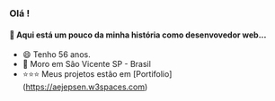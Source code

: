 ### Olá !
####   :rocket: Aqui está um pouco da minha história como desenvovedor web... 

- :smile: Tenho 56 anos.
- :house_with_garden: Moro em São Vicente SP - Brasil
- :star::star::star: Meus projetos estão em [Portifolio] (https://aejepsen.w3spaces.com)

<!--
**aejepsen/aejepsen** is a ✨ _special_ ✨ repository because its `README.md` (this file) appears on your GitHub profile.

Here are some ideas to get you started:
👋 
:hearts:
- :star:
- 🔭 I’m currently working on ...
- 🌱 I’m currently learning ...
- 👯 I’m looking to collaborate on ...
- 🤔 I’m looking for help with ...
- 💬 Ask me about ...
- 📫 How to reach me: ...
- 😄 Pronouns: ...
- ⚡ Fun fact: ...
:house::house_with_garden::octocat::phone::rocket::smile::star:
-->
